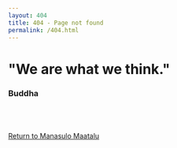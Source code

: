 ```yaml
---
layout: 404
title: 404 - Page not found
permalink: /404.html
---
```


<h1> "We are what we think." </h1>
<h3> Buddha </h3>
<br><br><br>
<a href="{{ site.url }}">Return to Manasulo Maatalu</h4></a>
<br>

